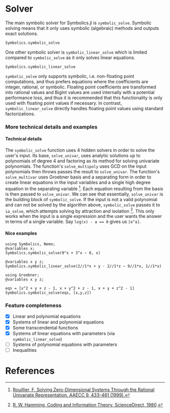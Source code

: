 # Solver

The main symbolic solver for Symbolics.jl is `symbolic_solve`. Symbolic solving
means that it only uses symbolic (algebraic) methods and outputs exact solutions.

```@docs
Symbolics.symbolic_solve
```

One other symbolic solver is `symbolic_linear_solve` which is limited compared to 
`symbolic_solve` as it only solves linear equations.
```@docs
Symbolics.symbolic_linear_solve
```

`symbolic_solve` only supports symbolic, i.e. non-floating point computations, and thus prefers equations
where the coefficients are integer, rational, or symbolic. Floating point coefficients are transformed into
rational values and BigInt values are used internally with a potential performance loss, and thus it is recommended
that this functionality is only used with floating point values if necessary. In contrast, `symbolic_linear_solve`
directly handles floating point values using standard factorizations.

### More technical details and examples

#### Technical details

The `symbolic_solve` function uses 4 hidden solvers in order to solve the user's input. Its base,
`solve_univar`, uses analytic solutions up to polynomials of degree 4 and factoring as its method
for solving univariate polynomials. The function's `solve_multipoly` uses GCD on the input polynomials then throws passes the result
to `solve_univar`. The function's `solve_multivar` uses Groebner basis and a separating form in order to create linear equations in the
input variables and a single high degree equation in the separating variable [^1]. Each equation resulting from the basis is then passed
to `solve_univar`. We can see that essentially, `solve_univar` is the building block of `symbolic_solve`. If the input is not a valid polynomial and can not be solved by the algorithm above, `symbolic_solve` passes
it to `ia_solve`, which attempts solving by attraction and isolation [^2]. This only works when the input is a single expression
and the user wants the answer in terms of a single variable. Say `log(x) - a == 0` gives us `[e^a]`.

#### Nice examples

```@example solver
using Symbolics, Nemo;
@variables x;
Symbolics.symbolic_solve(9^x + 3^x ~ 8, x)
```

```@example solver
@variables x y z;
Symbolics.symbolic_linear_solve(2//1*x + y - 2//1*z ~ 9//1*x, 1//1*x)
```

```@example solver
using Groebner;
@variables x y z;

eqs = [x^2 + y + z - 1, x + y^2 + z - 1, x + y + z^2 - 1]
Symbolics.symbolic_solve(eqs, [x,y,z])
```

### Feature completeness

- [x] Linear and polynomial equations
- [x] Systems of linear and polynomial equations
- [x] Some transcendental functions
- [x] Systems of linear equations with parameters (via `symbolic_linear_solve`)
- [ ] Systems of polynomial equations with parameters
- [ ] Inequalities

# References

[^1]: [Rouillier, F. Solving Zero-Dimensional Systems Through the Rational Univariate Representation. AAECC 9, 433–461 (1999).](https://doi.org/10.1007/s002000050114)
[^2]: [R. W. Hamming, Coding and Information Theory, ScienceDirect, 1980](https://www.sciencedirect.com/science/article/pii/S0747717189800070).
